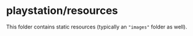 # playstation/resources

This folder contains static resources (typically an `"images"` folder as well).
